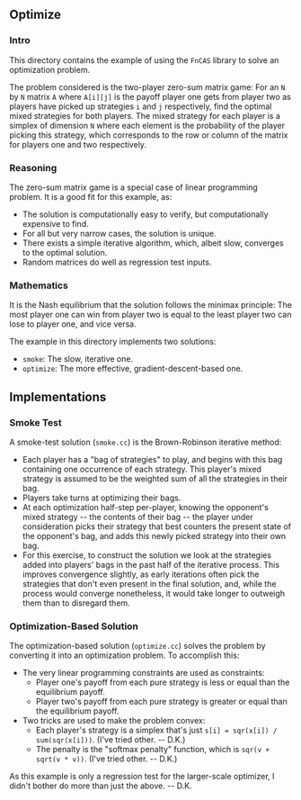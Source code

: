 ## Optimize

### Intro

This directory contains the example of using the `FnCAS` library to solve an optimization problem.

The problem considered is the two-player zero-sum matrix game: For an `N` by `N` matrix `A` where `A[i][j]` is the payoff player one gets from player two as players have picked up strategies `i` and `j` respectively, find the optimal mixed strategies for both players. The mixed strategy for each player is a simplex of dimension `N` where each element is the probability of the player picking this strategy, which corresponds to the row or column of the matrix for players one and two respectively.

### Reasoning

The zero-sum matrix game is a special case of linear programming problem. It is a good fit for this example, as:

* The solution is computationally easy to verify, but computationally expensive to find.
* For all but very narrow cases, the solution is unique.
* There exists a simple iterative algorithm, which, albeit slow, converges to the optimal solution.
* Random matrices do well as regression test inputs.

### Mathematics

It is the Nash equilibrium that the solution follows the minimax principle: The most player one can win from player two is equal to the least player two can lose to player one, and vice versa.

The example in this directory implements two solutions:

* `smoke`: The slow, iterative one.
* `optimize`: The more effective, gradient-descent-based one.

## Implementations

### Smoke Test

A smoke-test solution (`smoke.cc`) is the Brown-Robinson iterative method:
* Each player has a "bag of strategies" to play, and begins with this bag containing one occurrence of each strategy. This player's mixed strategy is assumed to be the weighted sum of all the strategies in their bag.
* Players take turns at optimizing their bags.
* At each optimization half-step per-player, knowing the opponent's mixed strategy -- the contents of their bag -- the player under consideration picks their strategy that best counters the present state of the opponent's bag, and adds this newly picked strategy into their own bag.
* For this exercise, to construct the solution we look at the strategies added into players' bags in the past half of the iterative process. This improves convergence slightly, as early iterations often pick the strategies that don't even present in the final solution, and, while the process would converge nonetheless, it would take longer to outweigh them than to disregard them.

### Optimization-Based Solution

The optimization-based solution (`optimize.cc`) solves the problem by converting it into an optimization problem. To accomplish this:

* The very linear programming constraints are used as constraints:
  * Player one's payoff from each pure strategy is less or equal than the equilibrium payoff.
  * Player two's payoff from each pure strategy is greater or equal than the equilibrium payoff.
* Two tricks are used to make the problem convex:
  * Each player's strategy is a simplex that's just `s[i] = sqr(x[i]) / sum(sqr(x[i]))`. (I've tried other. -- D.K.)
  * The penalty is the "softmax penalty" function, which is `sqr(v + sqrt(v * v))`. (I've tried other. -- D.K.)

As this example is only a regression test for the larger-scale optimizer, I didn't bother do more than just the above. -- D.K.
